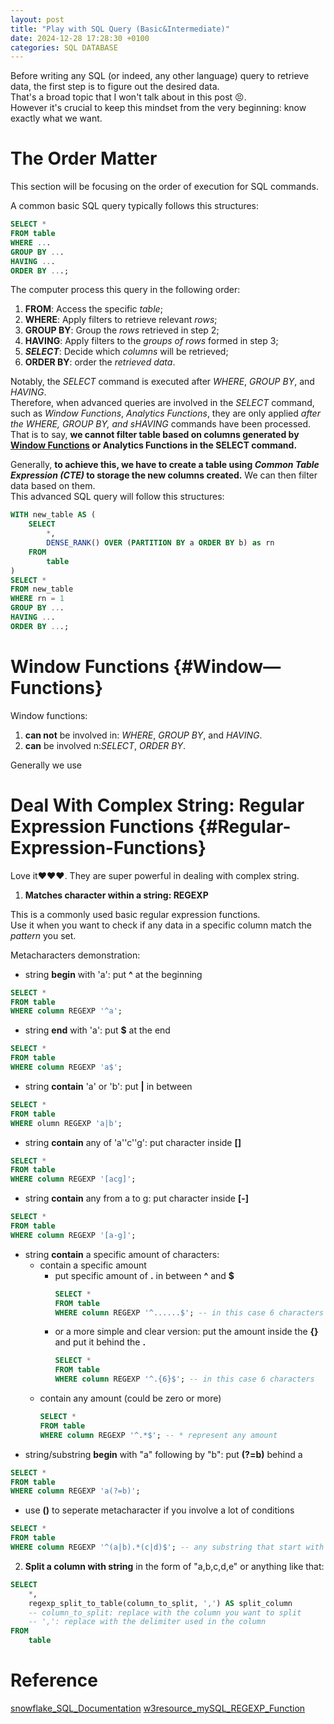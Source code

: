 ```yaml
---
layout: post
title: "Play with SQL Query (Basic&Intermediate)"
date: 2024-12-28 17:28:30 +0100
categories: SQL DATABASE
---
```


Before writing any SQL (or indeed, any other language) query to retrieve data, the first step is to figure out the desired data.   
That's a broad topic that I won't talk about in this post 😣.   
However it's crucial to keep this mindset from the very beginning: know exactly what we want.  

# **The Order Matter** 

This section will be focusing on the order of execution for SQL commands. 

A common basic SQL query typically follows this structures:
```SQL
SELECT *
FROM table
WHERE ...
GROUP BY ...
HAVING ...
ORDER BY ...;
```
The computer process this query in the following order:
1. **FROM**: Access the specific *table*;
2. **WHERE**: Apply filters to retrieve relevant *rows*;
3. **GROUP BY**: Group the *rows* retrieved in step 2;
4. **HAVING**: Apply filters to the *groups of rows* formed in step 3;
5. ***SELECT***: Decide which *columns* will be retrieved;
6. **ORDER BY**: order the *retrieved data*.

Notably, the *SELECT* command is executed after *WHERE*, *GROUP BY*, and *HAVING*.   
Therefore, when advanced queries are involved in the *SELECT* command, such as *Window Functions*, *Analytics Functions*, they are only applied *after the WHERE, GROUP BY, and sHAVING* commands have been processed.   
That is to say, **we cannot filter table based on columns generated by [Window Functions](#Window—Functions) or Analytics Functions in the SELECT command.**

Generally, **to achieve this, we have to create a table using *Common Table Expression (CTE)* to storage the new columns created.** We can then filter data based on them.  
This advanced SQL query will follow this structures:
```SQL
WITH new_table AS (
    SELECT 
        *,
        DENSE_RANK() OVER (PARTITION BY a ORDER BY b) as rn
    FROM
        table
)
SELECT *
FROM new_table
WHERE rn = 1
GROUP BY ...
HAVING ...
ORDER BY ...;
```


# **Window Functions** {#Window—Functions}

Window functions:
1. **can not** be involved in: *WHERE*, *GROUP BY*, and *HAVING*.
2. **can** be involved n:*SELECT*, *ORDER BY*.

Generally  we use 





# **Deal With Complex String: Regular Expression Functions** {#Regular-Expression-Functions}

Love it♥️♥️♥️.
They are super powerful in dealing with complex string. 

1. **Matches character within a string: REGEXP**

This is a commonly used basic regular expression functions.  
Use it when you want to check if any data in a specific column match the *pattern* you set.

Metacharacters demonstration:
- string **begin** with 'a': put **^** at the beginning
```SQL
SELECT *
FROM table
WHERE column REGEXP '^a';
```
- string **end** with 'a': put **$** at the end
```SQL
SELECT *
FROM table
WHERE column REGEXP 'a$';
```
- string **contain** 'a' or 'b': put **|** in between
```SQL
SELECT *
FROM table
WHERE olumn REGEXP 'a|b';
```
- string **contain** any of 'a''c''g': put character inside **[]**
```SQL
SELECT *
FROM table
WHERE column REGEXP '[acg]';
```
- string **contain** any from a to g: put character inside **[-]**
```SQL
SELECT *
FROM table
WHERE column REGEXP '[a-g]';
```
- string **contain** a specific amount of characters: 
    - contain a specific amount
        - put specific amount of **.** in between **^** and **$**
            ```SQL
            SELECT *
            FROM table
            WHERE column REGEXP '^......$'; -- in this case 6 characters
            ```
        - or a more simple and clear version: put the amount inside the **{}** and put it behind the **.**
            ```SQL
            SELECT *
            FROM table
            WHERE column REGEXP '^.{6}$'; -- in this case 6 characters
            ```
    - contain any amount (could be zero or more)
        ```SQL
        SELECT *
        FROM table
        WHERE column REGEXP '^.*$'; -- * represent any amount
        ```
- string/substring **begin** with "a" following by "b": put **(?=b)** behind a
```SQL
SELECT *
FROM table
WHERE column REGEXP 'a(?=b)';
```
- use **()** to seperate metacharacter if you involve a lot of conditions
```SQL
SELECT *
FROM table
WHERE column REGEXP '^(a|b).*(c|d)$'; -- any substring that start with a or b, and end with c or d
```


2. **Split a column with string** in the form of "a,b,c,d,e" or anything like that:
```SQL
SELECT
    *,
    regexp_split_to_table(column_to_split, ',') AS split_column
    -- column_to_split: replace with the column you want to split
    -- ',': replace with the delimiter used in the column
FROM
    table
```











# **Reference**
[snowflake_SQL_Documentation](https://docs.snowflake.com/en/reference)
[w3resource_mySQL_REGEXP_Function](https://www.w3resource.com/mysql/string-functions/mysql-regexp-function.php)